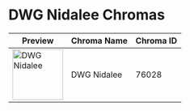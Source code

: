 # DWG Nidalee Chromas

| Preview | Chroma Name | Chroma ID |
|---|---|---|
| <img src='https://raw.communitydragon.org/latest/plugins/rcp-be-lol-game-data/global/default/v1/champion-chroma-images/76/76028.png' alt='DWG Nidalee' width='100'> | DWG Nidalee | 76028 |

